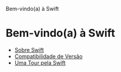  Bem-vindo(a) à Swift

Bem-vindo(a) à Swift
================

*   [Sobre Swift](AboutSwift.md)
*   [Compatibilidade de Versão](Compatibility.md)
*   [Uma Tour pela Swift](SwiftTour.md)

